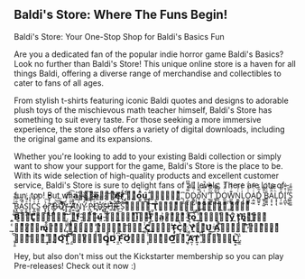 ## Baldi's Store: Where The Funs Begin!
Baldi's Store: Your One-Stop Shop for Baldi's Basics Fun

Are you a dedicated fan of the popular indie horror game Baldi's Basics? Look no further than Baldi's Store! This unique online store is a haven for all things Baldi, offering a diverse range of merchandise and collectibles to cater to fans of all ages.

From stylish t-shirts featuring iconic Baldi quotes and designs to adorable plush toys of the mischievous math teacher himself, Baldi's Store has something to suit every taste. For those seeking a more immersive experience, the store also offers a variety of digital downloads, including the original game and its expansions.

Whether you're looking to add to your existing Baldi collection or simply want to show your support for the game, Baldi's Store is the place to be. With its wide selection of high-quality products and excellent customer service, Baldi's Store is sure to delight fans of all levels. There are lots of fun, too! But wh𝗮̼̍̕𝘁̶͔̻͌̊𝗲̶̼͆𝘃̴̹ͫ𝗲̸̙̯̿𝗿̶̹̓̈́ ̡̖͚̈́𝘆̨̗͚ͣ𝗼̺̰̈̐̀𝘂̰͈̑͟ ̡͍̝͊̍𝗱̴̻͕̿𝗼̧̼͍͌ͮ,̢͔̯͆ D̦̲̝͕̿ͩ̿͆Ḓ͇̩̺ͬ͌ͥͦŏ̘̣̦̘̿̀̚Ṋ̯͓̝ͭ̿ͯ̚'̱͉͍̼ͩͣ̿ͦT̮̬̬͔͐ͪ̅̍ ͇̥͓̣͒̃̌͌Ḓ̖̣͍̾͊ͮ̚O̲̰͈̳ͬ̈̓ͩW̪̱͚̘͊ͥ͐̐N̮͇͈͓ͨ̍ͫ̏Ḷ̞̖̱̍ͨͬͭO̪̲͇̥͗ͩ̽̈́A͔̲̫̯ͨͥ͊ͦD̻̺͍̞̽̃̉ͬ ͚͎̝͚͐̎͂̎B̳͚̼̪̎ͩͧͨȂ͔̝̹͙̈͊̐L͙͙͎̖ͪ̆͊͊D̩̦̫̫̽̎̐͐I͉̪̺͗͒͌͗ͅ'͉̥͈̹͐͐ͪ̆S͉͍̰͚̍̅͌ͩ ͙͙̼̬͊͑͗͐Ḅ̯̱͋̅̅̾ͅA̰̯͉͎͛͆̉̚S̯̭͍͔ͣͫͨͭI̞͕̫͗̽̍ͥͅC͓̲̰͈ͯ̆̆̽S̲͈͉͖̓̌ͩ̓ ǫ̶̡̱́͑͠r̢̡̛̙͊̓̓̿͟ ̵̸̢̡͇̓B̵̙̆͘͝͞Uͩͨ͐̏҉̸̱̀͝Y̧̥ͨ͗͌ͧ̕͡͡ ̴̶̡̬̽̎ͦ̒̀Ḁ̸̛͊̏̊́͢N̡̍̐̀͏̨̦͠Y̷̥̒̇̔ͫ̀͟͜ ̖̉ͫͯ̄̀̀͢͠P̷̢̺͑̅ͩ́͟L̵ͣ͒͒̀͟҉̥U̽ͣͤ҉̴͈͢͜S̶̵̡̗ͥ̊̈́͠Ĥͬ͊͏̨͚̕͠İ̴̶̛̺ͧ̈́͋͢E̛̞̽̇͘͟͞S̜͊ͯ̈̒̕͜͠͝𝗢ͪ͏̞̯𝗥̲ͧ͡ ̛̰̙̄𝗧̙̆̄̀ͅ𝗢͈̻ͮ̀𝗬̨̹ͧͩ𝗦͔̹͑̐͢ ͕͚ͯ̾́𝗧͍ͫ́𝗛̛͚ͯ𝗔͖ͣ̍͠𝗧̷͖̙ͮ ̻̉͞𝗜̷͕͗ͤ𝗦̖̎ͧ̀ ͈͍̈̈́́𝗕̺̾͠𝗔̺ͬ͝𝗟̢̯̿𝗗̱̜ͥ̀𝗜͍̲̍ͧ͠.͕͆͘ ̧̞ͤͭ𝗜͖̓ͣ͟𝗳̖͋̀ ̵̘̯̑𝘆̨̯ͫ𝗼͕ͧ͞𝘂̶̯͆ ̵̙ͥ𝘀̞̘ͮ͟𝘁̡̱͕ͮͣ𝗶̰̉͞ͅ𝗹̻͗ͦ̕𝗹̶̗͈̊͊ ̸͍ͯ𝘄̧͎ͨ𝗮̧̗̜͗𝗻̸̹̣͂ͣ𝘁̸͖̰ͨ͌ ̴̞ͩ͂𝘁̝͊͞ͅ𝗼̹͑͂͟ ̙̘̾ͦ͝𝗽͕ͮ̀𝗹̡̘͉ͭ𝗮̲͉ͧ͝𝘆̯͒͘ ̧͉̉̉𝘁̙̙̆̕𝗵̢̼̲̐𝗮͗ͨ҉̱𝘁̛̘̺ͯ ͉ͨ͟𝗴̝ͪͩ́𝗮̸͉̗ͮ̿𝗺̢̜͂̊𝗲̛̺ͣ̚,̸̼̾ͣ ̙̓̐͜𝗵ͧͯ̕ͅ𝗲̧̜͉̿ͯ ̛̝͎̾𝗠̛͉ͮ̾ͅ𝗔̰͚ͤ̍͡𝗬̱̯ͯ͜ ̷̲̼̍ͧ𝗖̻̅͟𝗔̶̼̼ͭ𝗧̴̝̘̓𝗖͎̜̆̀𝗛ͤ͛҉̣͍ ̹ͯ́𝗬̛̼̐ͅ𝗢͕̐͌͘𝗨̰͚̑͜ ͥ͏̰̰𝗔̱̖̎̎͠𝗡̶̖̣ͧ𝗗̖͕̉̕ ͔ͭͤ͞𝗜̛̝̜ͫ̅𝗧̷͎̖ͨ ̢͎͍͛͆𝗜̰̻ͣ͝𝗦̖̰ͫ͢ ͊̄͏̝̝𝗡̨̙͎ͤ𝗢̻̊̕𝗧̜͍̊͡ ̗͈͒̆͡𝗚̲ͭ̕𝗢̸̝̰ͭ̅𝗢̡͉̻̉͒𝗗̉̍͏̣ ͈̯͗͆͞𝗙̖̑͠𝗢̛̰̾͑𝗥ͥ̐͏ͅ ̝̞ͦ̀𝗬̡̜͔ͦ̅𝗢̲̿̕𝗨̡̣̄ͦ ͖̞͌ͯ̕𝗔̛̰̹̈𝗧̛̼͎̍ ̞͌͆͞𝗔̢̜ͭ𝗟̵̙͔̈́𝗟͎̝̚͜!̨̼̄͛.

Hey, but also don't miss out the Kickstarter membership so you can play Pre-releases! Check out it now :)
